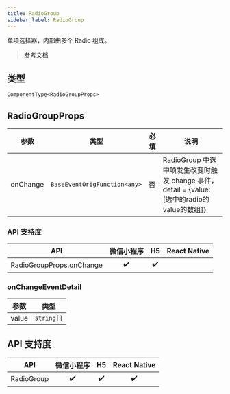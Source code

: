 ```yaml
---
title: RadioGroup
sidebar_label: RadioGroup
---
```


单项选择器，内部由多个 Radio 组成。

> [参考文档](https://developers.weixin.qq.com/miniprogram/dev/component/radio-group.html)

## 类型

```tsx
ComponentType<RadioGroupProps>
```

## RadioGroupProps

<table>
  <thead>
    <tr>
      <th>参数</th>
      <th>类型</th>
      <th style={{ textAlign: "center"}}>必填</th>
      <th>说明</th>
    </tr>
  </thead>
  <tbody>
    <tr>
      <td>onChange</td>
      <td><code>BaseEventOrigFunction&lt;any&gt;</code></td>
      <td style={{ textAlign: "center"}}>否</td>
      <td>RadioGroup 中选中项发生改变时触发 change 事件，detail =  &lcub;value:[选中的radio的value的数组]&rcub;</td>
    </tr>
  </tbody>
</table>

### API 支持度

| API | 微信小程序 | H5 | React Native |
| :---: | :---: | :---: | :---: |
| RadioGroupProps.onChange | ✔️ | ✔️ |  |

### onChangeEventDetail

<table>
  <thead>
    <tr>
      <th>参数</th>
      <th>类型</th>
    </tr>
  </thead>
  <tbody>
    <tr>
      <td>value</td>
      <td><code>string[]</code></td>
    </tr>
  </tbody>
</table>

## API 支持度

| API | 微信小程序 | H5 | React Native |
| :---: | :---: | :---: | :---: |
| RadioGroup | ✔️ | ✔️ | ✔️ |
